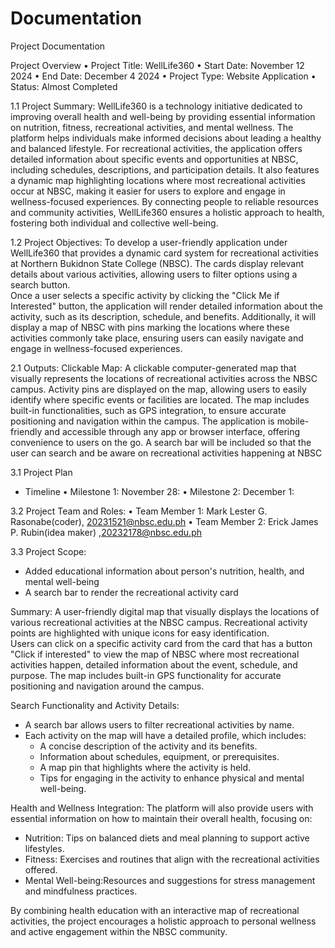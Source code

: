 # Documentation
Project Documentation

Project Overview 
• Project Title: WellLife360 
• Start Date: November 12 2024 
• End Date: December 4 2024 
• Project Type: Website Application 
• Status: Almost Completed

1.1 Project Summary:
WellLife360 is a technology initiative dedicated to improving overall health and well-being by providing essential information on nutrition, fitness, recreational activities, and mental wellness. The platform helps individuals make informed decisions about leading a healthy and balanced lifestyle.
For recreational activities, the application offers detailed information about specific events and opportunities at NBSC, including schedules, descriptions, and participation details. It also features a dynamic map highlighting locations where most recreational activities occur at NBSC, making it easier for users to explore and engage in wellness-focused experiences.
By connecting people to reliable resources and community activities, WellLife360 ensures a holistic approach to health, fostering both individual and collective well-being.

1.2 Project Objectives:
To develop a user-friendly application under WellLife360 that provides a dynamic card system for recreational activities at Northern Bukidnon State College (NBSC). The cards display relevant details about various activities, allowing users to filter options using a search button.  
Once a user selects a specific activity by clicking the "Click Me if Interested" button, the application will render detailed information about the activity, such as its description, schedule, and benefits. Additionally, it will display a map of NBSC with pins marking the locations where these activities commonly take place, ensuring users can easily navigate and engage in wellness-focused experiences.

2.1 Outputs:
Clickable Map:
A clickable computer-generated map that visually represents the locations of recreational activities across the NBSC campus. Activity pins are displayed on the map, allowing users to easily identify where specific events or facilities are located.
The map includes built-in functionalities, such as GPS integration, to ensure accurate positioning and navigation within the campus. The application is mobile-friendly and accessible through any app or browser interface, offering convenience to users on the go.
A search bar will be included so that the user can search and be aware on recreational activities happening at NBSC 

3.1 Project Plan
- Timeline 
• Milestone 1: November 28:                   • Milestone 2: December 1:

3.2 Project Team and Roles:
• Team Member 1: Mark Lester G. Rasonabe(coder), 20231521@nbsc.edu.ph
• Team Member 2: Erick James P. Rubin(idea maker) ,20232178@nbsc.edu.ph

3.3 Project Scope:
- Added educational information about person's nutrition, health, and mental well-being
- A search bar to render the recreational activity card





Summary:
A user-friendly digital map that visually displays the locations of various recreational activities at the NBSC campus. Recreational activity points are highlighted with unique icons for easy identification.  
Users can click on a specific activity card from the card that has a button "Click if interested" to view the map of NBSC where most recreational activities happen, detailed information about the event, schedule, and purpose. 
The map includes built-in GPS functionality for accurate positioning and navigation around the campus. 

Search Functionality and Activity Details:
- A search bar allows users to filter recreational activities by name.
- Each activity on the map will have a detailed profile, which includes:  
  - A concise description of the activity and its benefits.  
  - Information about schedules, equipment, or prerequisites.  
  - A map pin that highlights where the activity is held.  
  - Tips for engaging in the activity to enhance physical and mental well-being.  

Health and Wellness Integration: 
The platform will also provide users with essential information on how to maintain their overall health, focusing on:  
- Nutrition: Tips on balanced diets and meal planning to support active lifestyles.  
- Fitness: Exercises and routines that align with the recreational activities offered.  
- Mental Well-being:Resources and suggestions for stress management and mindfulness practices.  

By combining health education with an interactive map of recreational activities, the project encourages a holistic approach to personal wellness and active engagement within the NBSC community.  